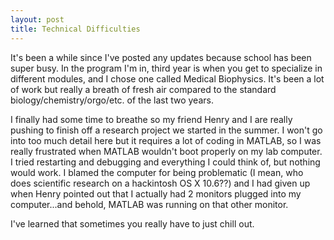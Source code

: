 ```yaml
---
layout: post
title: Technical Difficulties 
---
```


It's been a while since I've posted any updates because school has been super busy. In the program I'm in, third year is when you get to specialize in different modules, and I chose one called Medical Biophysics. It's been a lot of work but really a breath of fresh air compared to the standard biology/chemistry/orgo/etc. of the last two years.

I finally had some time to breathe so my friend Henry and I are really pushing to finish off a research project we started in the summer. I won't go into too much detail here but it requires a lot of coding in MATLAB, so I was really frustrated when MATLAB wouldn't boot properly on my lab computer. I tried restarting and debugging and everything I could think of, but nothing would work. I blamed the computer for being problematic (I mean, who does scientific research on a hackintosh OS X 10.6??) and I had given up when Henry pointed out that I actually had 2 monitors plugged into my computer...and behold, MATLAB was running on that other monitor.

I've learned that sometimes you really have to just chill out.




